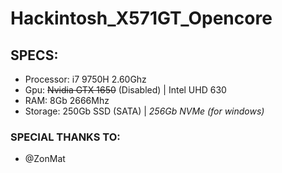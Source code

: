 # Hackintosh_X571GT_Opencore
## SPECS:
- Processor: i7 9750H 2.60Ghz
- Gpu: ~~Nvidia GTX 1650~~ (Disabled) | Intel UHD 630 
- RAM: 8Gb 2666Mhz
- Storage: 250Gb SSD (SATA) | _256Gb NVMe (for windows)_



### SPECIAL THANKS TO:
- @ZonMat
